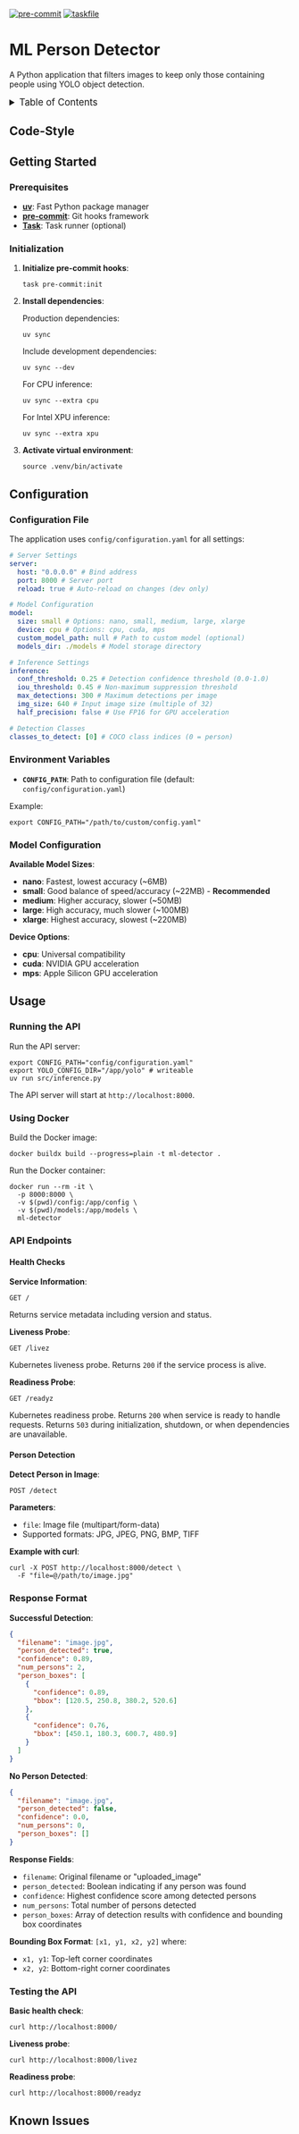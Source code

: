 <!-- markdownlint-disable MD041 -->
<!-- markdownlint-disable MD033 -->
<!-- markdownlint-disable MD028 -->

<!-- PROJECT SHIELDS -->
<!--
*** I'm using markdown "reference style" links for readability.
*** Reference links are enclosed in brackets [ ] instead of parentheses ( ).
*** See the bottom of this document for the declaration of the reference variables
*** for contributors-url, forks-url, etc. This is an optional, concise syntax you may use.
*** https://www.markdownguide.org/basic-syntax/#reference-style-links
-->

[![pre-commit][pre-commit-shield]][pre-commit-url]
[![taskfile][taskfile-shield]][taskfile-url]

# ML Person Detector

A Python application that filters images to keep only those containing people using YOLO object detection.

<details>
  <summary style="font-size:1.2em;">Table of Contents</summary>
<!-- START doctoc generated TOC please keep comment here to allow auto update -->
<!-- DON'T EDIT THIS SECTION, INSTEAD RE-RUN doctoc TO UPDATE -->

- [Code-Style](#code-style)
- [Getting Started](#getting-started)
  - [Prerequisites](#prerequisites)
  - [Initialization](#initialization)
- [Configuration](#configuration)
  - [Configuration File](#configuration-file)
  - [Environment Variables](#environment-variables)
  - [Model Configuration](#model-configuration)
- [Usage](#usage)
  - [Running the API](#running-the-api)
  - [Using Docker](#using-docker)
  - [API Endpoints](#api-endpoints)
  - [Response Format](#response-format)
  - [Testing the API](#testing-the-api)
- [Known Issues](#known-issues)

<!-- END doctoc generated TOC please keep comment here to allow auto update -->
</details>

## Code-Style

<!-- TBD -->

## Getting Started

### Prerequisites

- **[uv][uv-url]**: Fast Python package manager
- **[pre-commit][pre-commit-url]**: Git hooks framework
- **[Task][taskfile-url]**: Task runner (optional)

### Initialization

1. **Initialize pre-commit hooks**:

   ```shell
   task pre-commit:init
   ```

2. **Install dependencies**:

   Production dependencies:

   ```shell
   uv sync
   ```

   Include development dependencies:

   ```shell
   uv sync --dev
   ```

   For CPU inference:

   ```shell
   uv sync --extra cpu
   ```

   For Intel XPU inference:

   ```shell
   uv sync --extra xpu
   ```

3. **Activate virtual environment**:

   ```shell
   source .venv/bin/activate
   ```

## Configuration

### Configuration File

The application uses `config/configuration.yaml` for all settings:

```yaml
# Server Settings
server:
  host: "0.0.0.0" # Bind address
  port: 8000 # Server port
  reload: true # Auto-reload on changes (dev only)

# Model Configuration
model:
  size: small # Options: nano, small, medium, large, xlarge
  device: cpu # Options: cpu, cuda, mps
  custom_model_path: null # Path to custom model (optional)
  models_dir: ./models # Model storage directory

# Inference Settings
inference:
  conf_threshold: 0.25 # Detection confidence threshold (0.0-1.0)
  iou_threshold: 0.45 # Non-maximum suppression threshold
  max_detections: 300 # Maximum detections per image
  img_size: 640 # Input image size (multiple of 32)
  half_precision: false # Use FP16 for GPU acceleration

# Detection Classes
classes_to_detect: [0] # COCO class indices (0 = person)
```

### Environment Variables

- **`CONFIG_PATH`**: Path to configuration file (default: `config/configuration.yaml`)

Example:

```shell
export CONFIG_PATH="/path/to/custom/config.yaml"
```

### Model Configuration

**Available Model Sizes**:

- **nano**: Fastest, lowest accuracy (~6MB)
- **small**: Good balance of speed/accuracy (~22MB) - **Recommended**
- **medium**: Higher accuracy, slower (~50MB)
- **large**: High accuracy, much slower (~100MB)
- **xlarge**: Highest accuracy, slowest (~220MB)

**Device Options**:

- **cpu**: Universal compatibility
- **cuda**: NVIDIA GPU acceleration
- **mps**: Apple Silicon GPU acceleration

## Usage

### Running the API

Run the API server:

```shell
export CONFIG_PATH="config/configuration.yaml"
export YOLO_CONFIG_DIR="/app/yolo" # writeable
uv run src/inference.py
```

The API server will start at `http://localhost:8000`.

### Using Docker

Build the Docker image:

```shell
docker buildx build --progress=plain -t ml-detector .
```

Run the Docker container:

```shell
docker run --rm -it \
  -p 8000:8000 \
  -v $(pwd)/config:/app/config \
  -v $(pwd)/models:/app/models \
  ml-detector
```

### API Endpoints

#### Health Checks

**Service Information**:

```shell
GET /
```

Returns service metadata including version and status.

**Liveness Probe**:

```shell
GET /livez
```

Kubernetes liveness probe. Returns `200` if the service process is alive.

**Readiness Probe**:

```shell
GET /readyz
```

Kubernetes readiness probe. Returns `200` when service is ready to handle requests.
Returns `503` during initialization, shutdown, or when dependencies are unavailable.

#### Person Detection

**Detect Person in Image**:

```shell
POST /detect
```

**Parameters**:

- `file`: Image file (multipart/form-data)
- Supported formats: JPG, JPEG, PNG, BMP, TIFF

**Example with curl**:

```shell
curl -X POST http://localhost:8000/detect \
  -F "file=@/path/to/image.jpg"
```

### Response Format

**Successful Detection**:

```json
{
  "filename": "image.jpg",
  "person_detected": true,
  "confidence": 0.89,
  "num_persons": 2,
  "person_boxes": [
    {
      "confidence": 0.89,
      "bbox": [120.5, 250.8, 380.2, 520.6]
    },
    {
      "confidence": 0.76,
      "bbox": [450.1, 180.3, 600.7, 480.9]
    }
  ]
}
```

**No Person Detected**:

```json
{
  "filename": "image.jpg",
  "person_detected": false,
  "confidence": 0.0,
  "num_persons": 0,
  "person_boxes": []
}
```

**Response Fields**:

- `filename`: Original filename or "uploaded_image"
- `person_detected`: Boolean indicating if any person was found
- `confidence`: Highest confidence score among detected persons
- `num_persons`: Total number of persons detected
- `person_boxes`: Array of detection results with confidence and bounding box coordinates

**Bounding Box Format**: `[x1, y1, x2, y2]` where:

- `x1, y1`: Top-left corner coordinates
- `x2, y2`: Bottom-right corner coordinates

### Testing the API

**Basic health check**:

```shell
curl http://localhost:8000/
```

**Liveness probe**:

```shell
curl http://localhost:8000/livez
```

**Readiness probe**:

```shell
curl http://localhost:8000/readyz
```

## Known Issues

<!-- TBD -->

<!-- MARKDOWN LINKS & IMAGES -->
<!-- https://www.markdownguide.org/basic-syntax/#reference-style-links -->

<!-- Links -->

[uv-url]: https://github.com/astral-sh/uv

<!-- Badges -->

[pre-commit-shield]: https://img.shields.io/badge/pre--commit-enabled-brightgreen?logo=pre-commit
[pre-commit-url]: https://github.com/pre-commit/pre-commit
[taskfile-url]: https://taskfile.dev/
[taskfile-shield]: https://img.shields.io/badge/Taskfile-Enabled-brightgreen?logo=task
